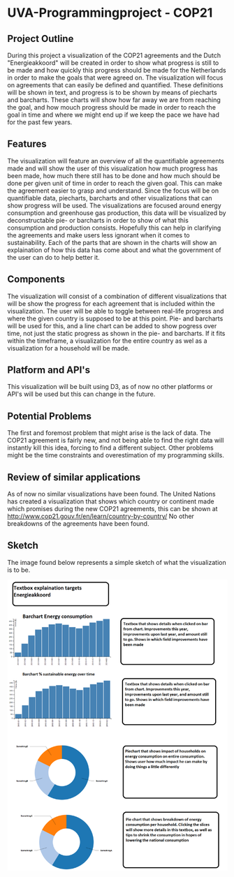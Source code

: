# UVA-Programmingproject - COP21

## Project Outline

During this project a visualization of the COP21 agreements and the Dutch "Energieakkoord" will be created in order to show what progress is still to be made and how quickly this progress should be made for the Netherlands in order to make the goals that were agreed on. The visualization will focus on agreements that can easily be defined and quantified. These definitions will be shown in text, and progress is to be shown by means of piecharts and barcharts. These charts will show how far away we are from reaching the goal, and how mouch progress should be made in order to reach the goal in time and where we might end up if we keep the pace we have had for the past few years.

## Features

The visualization will feature an overview of all the quantifiable agreements made and will show the user of this visualization how much progress has been made, how much there still has to be done and how much should be done per given unit of time in order to reach the given goal. This can make the agreement  easier to grasp and understand. Since the focus will be on quantifiable data, piecharts, barcharts and other visualizations that can show progress will be used. The visualizations are focused around energy consumption and greenhouse gas production, this data will be visualized by deconstructable pie- or barcharts in order to show of what this consumption and production consists. Hopefully this can help in clarifying the agreements and make users less ignorant when it comes to sustainability. Each of the parts that are shown in the charts will show an explaination of how this data has come about and what the government of the user can do to help better it.

## Components

The visualization will consist of a combination of different visualizations that will be show the progress for each agreement that is included within the visualization. The user will be able to toggle between real-life progress and where the given country is supposed to be at this point. Pie- and barcharts will be used for this, and a line chart can be added to show pogress over time, not just the static progress as shown in the pie- and barcharts. If it fits within the timeframe, a visualization for the entire country as wel as a visualization for a household will be made.

## Platform and API's

This visualization will be built using D3, as of now no other platforms or API's will be used but this can change in the future.

## Potential Problems

The first and foremost problem that might arise is the lack of data. The COP21 agreement is fairly new, and not being able to find the right data will instantly kill this idea, forcing to find a different subject. Other problems might be the time constraints and overestimation of my programming skills.

## Review of similar applications

As of now no similar visualizations have been found. The United Nations has created a visualization that shows which country or continent made which promises during the new COP21 agreements, this can be shown at http://www.cop21.gouv.fr/en/learn/country-by-country/
No other breakdowns of the agreements have been found.

## Sketch

The image found below represents a simple sketch of what the visualization is to be.

![](doc/sketch.png)

